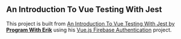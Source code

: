 ## An Introduction To Vue Testing With Jest
This project is built from [An Introduction To Vue Testing With Jest by **Program With Erik**](https://www.youtube.com/watch?v=Fbo4pttBZ9k)
using his [Vue.js Firebase Authentication](https://www.youtube.com/watch?v=XtbYBoKb2zY) project. 
